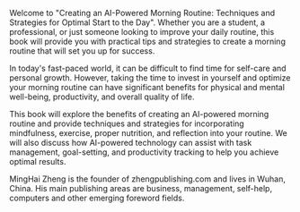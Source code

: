 

Welcome to "Creating an AI-Powered Morning Routine: Techniques and Strategies for Optimal Start to the Day". Whether you are a student, a professional, or just someone looking to improve your daily routine, this book will provide you with practical tips and strategies to create a morning routine that will set you up for success.

In today's fast-paced world, it can be difficult to find time for self-care and personal growth. However, taking the time to invest in yourself and optimize your morning routine can have significant benefits for physical and mental well-being, productivity, and overall quality of life.

This book will explore the benefits of creating an AI-powered morning routine and provide techniques and strategies for incorporating mindfulness, exercise, proper nutrition, and reflection into your routine. We will also discuss how AI-powered technology can assist with task management, goal-setting, and productivity tracking to help you achieve optimal results.

MingHai Zheng is the founder of zhengpublishing.com and lives in Wuhan, China. His main publishing areas are business, management, self-help, computers and other emerging foreword fields.
